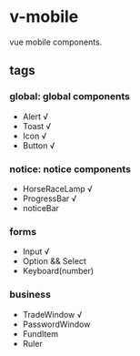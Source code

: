 # v-mobile

vue mobile components.

## tags
### global: global components
- Alert √
- Toast √
- Icon √
- Button √

### notice: notice components
- HorseRaceLamp √
- ProgressBar √
- noticeBar

### forms
- Input √
- Option && Select
- Keyboard(number)

### business
- TradeWindow √
- PasswordWindow
- FundItem
- Ruler